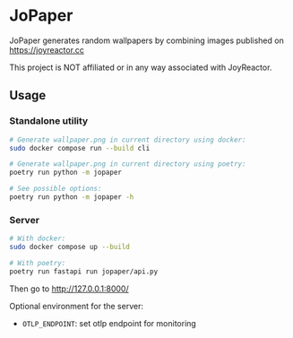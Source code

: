 # JoPaper

JoPaper generates random wallpapers by combining images published on https://joyreactor.cc

This project is NOT affiliated or in any way associated with JoyReactor.

## Usage

### Standalone utility

```bash
# Generate wallpaper.png in current directory using docker:
sudo docker compose run --build cli

# Generate wallpaper.png in current directory using poetry:
poetry run python -m jopaper

# See possible options:
poetry run python -m jopaper -h
```

### Server

```bash
# With docker:
sudo docker compose up --build

# With poetry:
poetry run fastapi run jopaper/api.py
```

Then go to http://127.0.0.1:8000/

Optional environment for the server:
- `OTLP_ENDPOINT`: set otlp endpoint for monitoring
